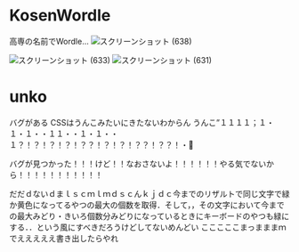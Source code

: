# KosenWordle
高専の名前でWordle...
![スクリーンショット (638)](https://user-images.githubusercontent.com/42578480/153790264-c24b7476-5d22-4c42-b96d-e63d7b1d92fe.png)

![スクリーンショット (633)](https://user-images.githubusercontent.com/42578480/153789109-febb35bd-8000-4c6c-9013-0e8ef394b9d8.png)
![スクリーンショット (631)](https://user-images.githubusercontent.com/42578480/153789114-539dc32e-85d9-451c-8661-0e3e79d0d645.png)

# unko
バグがある
CSSはうんこみたいにきたないわからん
うんこ”１１１１；１・１・１・・１１・・１・１・・１？！？！？！？！？？！？！？！？？！？？！・💩

バグが見つかった！！！けど！！なおさないよ！！！！！！やる気でないから！！！！！！！！！！！

だだｄないｄまｌｓｃｍｌｍｄｓｃんｋｊｄｃ今までのリザルトで同じ文字で緑か黄色になってるやつの最大の個数を取得．そして，，その文字において今までの最大みどり・きいろ個数分みどりになっているときにキーボードのやつも緑にする．．という風にすべきだろうけどしてないめんどい
こここここまっまままｍでえええええ書き出したらやれ

